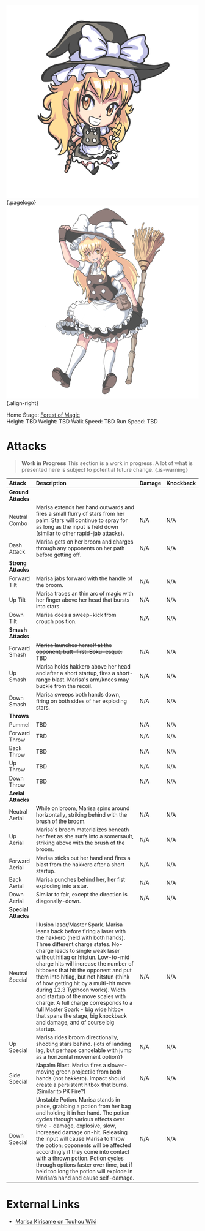 <!-- TITLE: Marisa Kirisame -->
<!-- SUBTITLE: Playable Character in Fantasy Crescendo -->

![Marisachibit](/uploads/chibis/marisachibit.png "Marisachibit"){.pagelogo}
![Marisa Portrait 1](/uploads/characters/marisa-portrait-1.png "Marisa Portrait 1"){.align-right}

Home Stage: [Forest of Magic](fantasy-crescendo/stages/forest_of_magic)  
Height: TBD
Weight: TBD
Walk Speed: TBD
Run Speed: TBD

# Attacks
>**Work in Progress**
> This section is a work in progress. A lot of what is presented here is subject to potential future change.
{.is-warning}

|**Attack**|**Description**|**Damage**|**Knockback**|
|:--|:--|:--|:--|
|**Ground Attacks**|
|Neutral Combo|Marisa extends her hand outwards and fires a small flurry of stars from her palm. Stars will continue to spray for as long as the input is held down (similar to other rapid-jab attacks).|N/A|N/A|
|Dash Attack|Marisa gets on her broom and charges through any opponents on her path before getting off.|N/A|N/A|
|**Strong Attacks**|
|Forward Tilt|Marisa jabs forward with the handle of the broom.|N/A|N/A|
|Up Tilt|Marisa traces an thin arc of magic with her finger above her head that bursts into stars.|N/A|N/A|
|Down Tilt|Marisa does a sweep-kick from crouch position.|N/A|N/A|
|**Smash Attacks**|
|Forward Smash|~~Marisa launches herself at the opponent, butt-first.  Soku-esque.~~ TBD|N/A|N/A|
|Up Smash|Marisa holds hakkero above her head and after a short startup, fires a short-range blast.  Marisa's arm/knees may buckle from the recoil.|N/A|N/A|
|Down Smash|Marisa sweeps both hands down, firing on both sides of her exploding stars.|N/A|N/A|
|**Throws**|
|Pummel|TBD|N/A|N/A|
|Forward Throw|TBD|N/A|N/A|
|Back Throw|TBD|N/A|N/A|
|Up Throw|TBD|N/A|N/A|
|Down Throw|TBD|N/A|N/A|
|**Aerial Attacks**|
|Neutral Aerial|While on broom, Marisa spins around horizontally, striking behind with the brush of the broom.|N/A|N/A|
|Up Aerial|Marisa's broom materializes beneath her feet as she surfs into a somersault, striking above with the brush of the broom.|N/A|N/A|
|Forward Aerial|Marisa sticks out her hand and fires a blast from the hakkero after a short startup.|N/A|N/A|
|Back Aerial|Marisa punches behind her, her fist exploding into a star.|N/A|N/A|
|Down Aerial|Similar to fair, except the direction is diagonally-down.|N/A|N/A|
|**Special Attacks**|
|Neutral Special|Illusion laser/Master Spark.  Marisa leans back before firing a laser with the hakkero (held with both hands).  Three different charge states.  No-charge leads to single weak laser without hitlag or hitstun.  Low-to-mid charge hits will increase the number of hitboxes that hit the opponent and put them into hitlag, but not hitstun (think of how getting hit by a multi-hit move during 12.3 Typhoon works).  Width and startup of the move  scales with charge. A full charge corresponds to a full Master Spark - big wide hitbox that spans the stage, big knockback and damage, and of course big startup.|N/A|N/A|
|Up Special|Marisa rides broom directionally, shooting stars behind.  (lots of landing lag, but perhaps cancelable with jump as a horizontal movement option?)|N/A|N/A|
|Side Special|Napalm Blast.  Marisa fires a slower-moving green projectile from both hands (not hakkero).  Impact should create a persistent hitbox that burns.  (Similar to PK Fire?)|N/A|N/A|
|Down Special|Unstable Potion.  Marisa stands in place, grabbing a potion from her bag and holding it in her hand.  The potion cycles through various effects over time - damage, explosive, slow, increased damage on-hit.  Releasing the input will cause Marisa to throw the potion; opponents will be affected accordingly if they come into contact with a thrown potion.  Potion cycles through options faster over time, but if held too long the potion will explode in Marisa’s hand and cause self-damage.|N/A|N/A|
# External Links
 * [Marisa Kirisame on Touhou Wiki](https://en.touhouwiki.net/wiki/Marisa_Kirisame)
